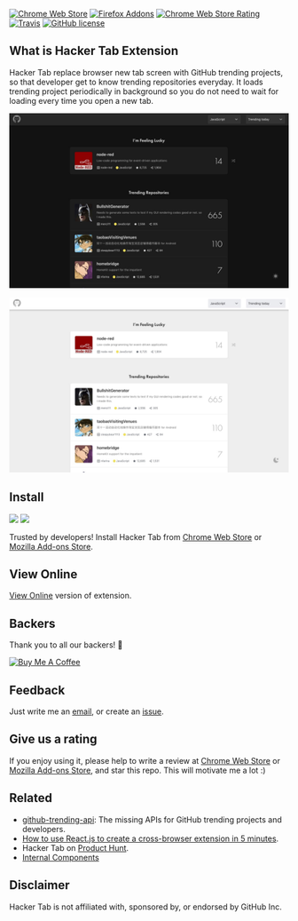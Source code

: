 [![Chrome Web Store](https://img.shields.io/chrome-web-store/v/ibomigipadcieapbemkegkmadbbanbgm.svg?colorB=%234FC828&style=flat)](https://chrome.google.com/webstore/detail/hacker-tab/ibomigipadcieapbemkegkmadbbanbgm)
[![Firefox Addons](https://img.shields.io/amo/v/hacker-tab.svg?color=234FC828)](https://addons.mozilla.org/firefox/addon/hacker-tab/)
[![Chrome Web Store Rating](https://img.shields.io/chrome-web-store/stars/ibomigipadcieapbemkegkmadbbanbgm.svg?colorB=%234FC828&label=rating&style=flat)](https://chrome.google.com/webstore/detail/hacker-tab/ibomigipadcieapbemkegkmadbbanbgm/reviews)
[![Travis](https://img.shields.io/travis/huchenme/hacker-tab-extension.svg)](https://travis-ci.org/huchenme/hacker-tab-extension)
[![GitHub license](https://img.shields.io/badge/license-MIT-blue.svg?style=flat)](https://github.com/huchenme/hacker-tab-extension/blob/master/LICENSE)

## What is Hacker Tab Extension

Hacker Tab replace browser new tab screen with GitHub trending projects, so that developer get to know trending repositories everyday. It loads trending project periodically in background so you do not need to wait for loading every time you open a new tab.

![screenshot](./images/1280x800_dark.jpg)

![screenshot](./images/1280x800.jpg)

## Install

<a href="https://chrome.google.com/webstore/detail/hacker-tab/ibomigipadcieapbemkegkmadbbanbgm"><img src="https://raw.githubusercontent.com/alrra/browser-logos/master/src/chrome/chrome_128x128.png" width="48" /></a>
<a href="https://addons.mozilla.org/firefox/addon/hacker-tab/"><img src="https://raw.githubusercontent.com/alrra/browser-logos/master/src/firefox/firefox_128x128.png" width="48" /></a>

Trusted by developers! Install Hacker Tab from [Chrome Web Store](https://chrome.google.com/webstore/detail/hacker-tab/ibomigipadcieapbemkegkmadbbanbgm) or [Mozilla Add-ons Store](https://addons.mozilla.org/en-US/firefox/addon/hacker-tab/).

## View Online

[View Online](https://hacker-tab-extension.now.sh) version of extension.

## Backers

Thank you to all our backers! 🙏

<a href="https://www.buymeacoffee.com/huchenme" target="_blank"><img src="https://www.buymeacoffee.com/assets/img/custom_images/orange_img.png" alt="Buy Me A Coffee" style="height: auto !important;width: auto !important;" ></a>

## Feedback

Just write me an [email](mailto:chen@huchen.dev), or create an [issue](issues).

## Give us a rating

If you enjoy using it, please help to write a review at [Chrome Web Store](https://chrome.google.com/webstore/detail/hacker-tab/ibomigipadcieapbemkegkmadbbanbgm) or [Mozilla Add-ons Store](https://addons.mozilla.org/en-US/firefox/addon/hacker-tab/), and star this repo. This will motivate me a lot :)

## Related

- [github-trending-api](https://github.com/huchenme/github-trending-api): The missing APIs for GitHub trending projects and developers.
- [How to use React.js to create a cross-browser extension in 5 minutes](https://levelup.gitconnected.com/how-to-use-react-js-to-create-chrome-extension-in-5-minutes-2ddb11899815?source=friends_link&sk=055e5c73e0dd11fd8cb25130242f388e).
- Hacker Tab on [Product Hunt](https://www.producthunt.com/posts/hacker-tab).
- [Internal Components](https://hacker-tab-components.netlify.com)

## Disclaimer

Hacker Tab is not affiliated with, sponsored by, or endorsed by GitHub Inc.
